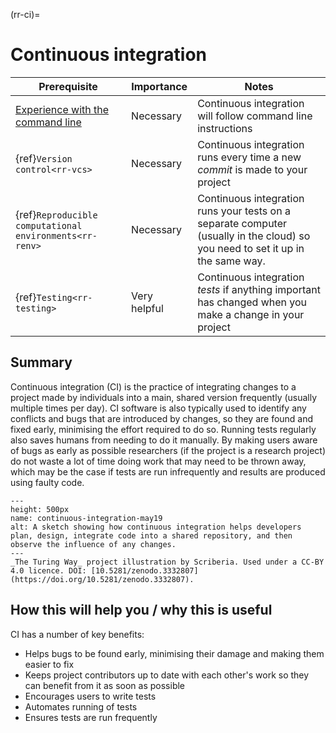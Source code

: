 (rr-ci)=
# Continuous integration

| Prerequisite | Importance | Notes |
| -------------|------------|-------|
| [Experience with the command line](https://programminghistorian.org/en/lessons/intro-to-bash) | Necessary | Continuous integration will follow command line instructions
| {ref}`Version control<rr-vcs>` | Necessary | Continuous integration runs every time a new _commit_ is made to your project |
| {ref}`Reproducible computational environments<rr-renv>` | Necessary | Continuous integration runs your tests on a separate computer (usually in the cloud) so you need to set it up in the same way. |
| {ref}`Testing<rr-testing>` | Very helpful | Continuous integration _tests_ if anything important has changed when you make a change in your project |

## Summary

Continuous integration (CI) is the practice of integrating changes to a project made by individuals into a main, shared version frequently (usually multiple times per day). CI software is also typically used to identify any conflicts and bugs that are introduced by changes, so they are found and fixed early, minimising the effort required to do so. Running tests regularly also saves humans from needing to do it manually. By making users aware of bugs as early as possible researchers (if the project is a research project) do not waste a lot of time doing work that may need to be thrown away, which may be the case if tests are run infrequently and results are produced using faulty code.

```{figure} ../figures/continuous-integration-may19.*
---
height: 500px
name: continuous-integration-may19
alt: A sketch showing how continuous integration helps developers plan, design, integrate code into a shared repository, and then observe the influence of any changes.
---
_The Turing Way_ project illustration by Scriberia. Used under a CC-BY 4.0 licence. DOI: [10.5281/zenodo.3332807](https://doi.org/10.5281/zenodo.3332807).
```

## How this will help you / why this is useful

CI has a number of key benefits:

- Helps bugs to be found early, minimising their damage and making them easier to fix
- Keeps project contributors up to date with each other's work so they can benefit from it as soon as possible
- Encourages users to write tests
- Automates running of tests
- Ensures tests are run frequently

